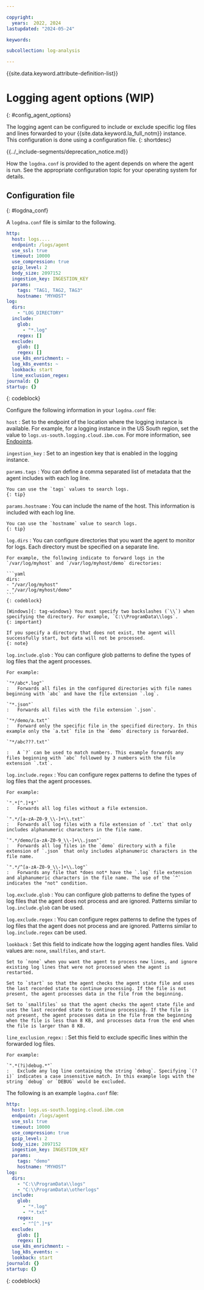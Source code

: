 ```yaml
---

copyright:
  years:  2022, 2024
lastupdated: "2024-05-24"

keywords:

subcollection: log-analysis

---
```


{{site.data.keyword.attribute-definition-list}}

# Logging agent options (WIP)
{: #config_agent_options}

The logging agent can be configured to include or exclude specific log files and lines forwarded to your {{site.data.keyword.la_full_notm}} instance. This configuration is done using a configuration file.
{: shortdesc}


{{../_include-segments/deprecation_notice.md}}

How the `logdna.conf` is provided to the agent depends on where the agent is run.  See the appropriate configuration topic for your operating system for details.

## Configuration file
{: #logdna_conf}

A `logdna.conf` file is similar to the following.

```yaml
http:
  host: logs....
  endpoint: /logs/agent
  use_ssl: true
  timeout: 10000
  use_compression: true
  gzip_level: 2
  body_size: 2097152
  ingestion_key: INGESTION_KEY
  params:
    tags: "TAG1, TAG2, TAG3"
    hostname: "MYHOST"
log:
  dirs:
    - "LOG_DIRECTORY"
  include:
    glob:
      - "*.log"
    regex: []
  exclude:
    glob: []
    regex: []
  use_k8s_enrichment: ~
  log_k8s_events: ~
  lookback: start
  line_exclusion_regex:
journald: {}
startup: {}
```
{: codeblock}

Configure the following information in your `logdna.conf` file:

`host`
:   Set to the endpoint of the location where the logging instance is available. For example, for a logging instance in the US South region, set the value to `logs.us-south.logging.cloud.ibm.com`. For more information, see [Endpoints](/docs/log-analysis?topic=log-analysis-endpoints#endpoints_ingestion).

`ingestion_key`
:   Set to an ingestion key that is enabled in the logging instance.

`params.tags`
:   You can define a comma separated list of metadata that the agent includes with each log line.

    You can use the `tags` values to search logs.
    {: tip}

`params.hostname`
:   You can include the name of the host. This information is included with each log line.

    You can use the `hostname` value to search logs.
    {: tip}

`log.dirs`
:   You can configure directories that you want the agent to monitor for logs. Each directory must be specified on a separate line.

    For example, the following indicate to forward logs in the `/var/log/myhost` and `/var/log/myhost/demo` directories:

    ```yaml
    dirs:
    - "/var/log/myhost"
    - "/var/log/myhost/demo"
    ```
    {: codeblock}

    [Windows]{: tag-windows} You must specify two backslashes (`\\`) when specifying the directory. For example, `C:\\ProgramData\\logs`.
    {: important}

    If you specify a directory that does not exist, the agent will successfully start, but data will not be processed.
    {: note}

`log.include.glob`
:   You can configure glob patterns to define the types of log files that the agent processes.

    For example:

    `"*/abc*.log"`
    :   Forwards all files in the configured directories with file names beginning with `abc` and have the file extension `.log`.

    `"*.json"`
    :   Forwards all files with the file extension `.json`.

    `"*/demo/a.txt"`
    :   Forward only the specific file in the specified directory. In this example only the `a.txt` file in the `demo` directory is forwarded.

    `"*/abc???.txt"`

    :   A `?` can be used to match numbers. This example forwards any files beginning with `abc` followed by 3 numbers with the file extension `.txt`.

`log.include.regex`
:   You can configure regex patterns to define the types of log files that the agent processes.

    For example:

    `".*[^.]*$"`
    :   Forwards all log files without a file extension.

    `".*/[a-zA-Z0-9_\\-]+\\.txt"`
    :   Forwards all log files with a file extension of `.txt` that only includes alphanumeric characters in the file name.

    `".*/demo/[a-zA-Z0-9_\\-]+\\.json"`
    :   Forwards all log files in the `demo` directory with a file extension of `.json` that only includes alphanumeric characters in the file name.

    `".*/^[a-zA-Z0-9_\\-]+\\.log"`
    :   Forwards any file that *does not* have the `.log` file extension and alphanumeric characters in the file name. The use of the `^` indicates the "not" condition.

`log.exclude.glob`
:   You can configure glob patterns to define the types of log files that the agent does not process and are ignored. Patterns similar to `log.include.glob` can be used.

`log.exclude.regex`
:   You can configure regex patterns to define the types of log files that the agent does not process and are ignored. Patterns similar to `log.include.regex` can be used.

`lookback`
:   Set this field to indicate how the logging agent handles files. Valid values are: `none`, `smallfiles`, and `start`.

    Set to `none` when you want the agent to process new lines, and ignore existing log lines that were not processed when the agent is restarted.

    Set to `start` so that the agent checks the agent state file and uses the last recorded state to continue processing. If the file is not present, the agent processes data in the file from the beginning.

    Set to `smallfiles` so that the agent checks the agent state file and uses the last recorded state to continue processing. If the file is not present, the agent processes data in the file from the beginning when the file is less than 8 KB, and processes data from the end when the file is larger than 8 KB.

`line_exclusion_regex:`
:   Set this field to exclude specific lines within the forwarded log files.

    For example:

    `".*(?i)debug.*"`
    :   Exclude any log line containing the string `debug`. Specifying `(?i)` indicates a case insensitive match. In this example logs with the string `debug` or `DEBUG` would be excluded.

The following is an example `logdna.conf` file:

```yaml
http:
  host: logs.us-south.logging.cloud.ibm.com
  endpoint: /logs/agent
  use_ssl: true
  timeout: 10000
  use_compression: true
  gzip_level: 2
  body_size: 2097152
  ingestion_key: INGESTION_KEY
  params:
    tags: "demo"
    hostname: "MYHOST"
log:
  dirs:
    - "C:\\ProgramData\\logs"
    - "C:\\ProgramData\\otherlogs"
  include:
    glob:
      - "*.log"
      - "*.txt"
    regex:
      - "^[^.]*$"
  exclude:
    glob: []
    regex: []
  use_k8s_enrichment: ~
  log_k8s_events: ~
  lookback: start
journald: {}
startup: {}
```
{: codeblock}
